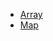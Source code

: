 + [Array](common-data-structure-operations.md#array)
+ [Map](common-data-structure-operations.md#map)